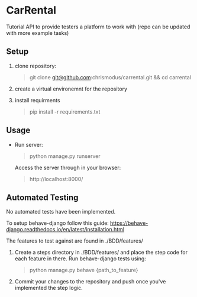 # CarRental

Tutorial API to provide testers a platform to work with (repo can be updated with more example tasks)

## Setup

1. clone repository: 
    > git clone git@github.com:chrismodus/carrental.git && cd carrental
1. create a virtual environemnt for the repository

1. install requirments
    > pip install -r requirements.txt


## Usage

- Run server:
    > python manage.py runserver
    
    Access the server through in your browser:
    > http://localhost:8000/


## Automated Testing
No automated tests have been implemented.

To setup behave-django follow this guide: https://behave-django.readthedocs.io/en/latest/installation.html

The features to test against are found in ./BDD/features/ 

1. Create a steps directory in ./BDD/features/ and place the step code for each feature in there.
    Run behave-django tests using:
    > python manage.py behave {path_to_feature}
2. Commit your changes to the repository and push once you've implemented the step logic.